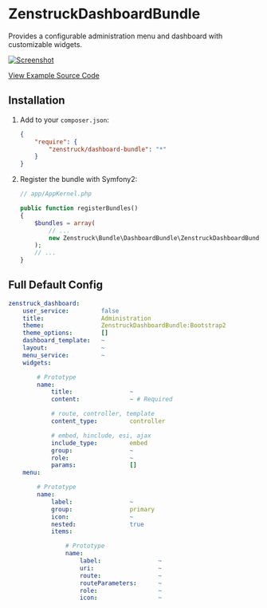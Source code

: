 # ZenstruckDashboardBundle

Provides a configurable administration menu and dashboard with customizable widgets.

[![Screenshot][1]][2]

[View Example Source Code][2]

## Installation

1. Add to your `composer.json`:

    ```json
    {
        "require": {
            "zenstruck/dashboard-bundle": "*"
        }
    }
    ```

2. Register the bundle with Symfony2:

    ```php
    // app/AppKernel.php

    public function registerBundles()
    {
        $bundles = array(
            // ...
            new Zenstruck\Bundle\DashboardBundle\ZenstruckDashboardBundle(),
        );
        // ...
    }
    ```

## Full Default Config

```yaml
zenstruck_dashboard:
    user_service:         false
    title:                Administration
    theme:                ZenstruckDashboardBundle:Bootstrap2
    theme_options:        []
    dashboard_template:   ~
    layout:               ~
    menu_service:         ~
    widgets:

        # Prototype
        name:
            title:                ~
            content:              ~ # Required

            # route, controller, template
            content_type:         controller

            # embed, hinclude, esi, ajax
            include_type:         embed
            group:                ~
            role:                 ~
            params:               []
    menu:

        # Prototype
        name:
            label:                ~
            group:                primary
            icon:                 ~
            nested:               true
            items:

                # Prototype
                name:
                    label:                ~
                    uri:                  ~
                    route:                ~
                    routeParameters:      ~
                    role:                 ~
                    icon:                 ~
```

[1]: https://lh5.googleusercontent.com/-TmZs6sGhZBU/UTEd0bKCJrI/AAAAAAAAKE0/lKclhxNEYec/s969/zenstruckdashboardbundle.jpg
[2]: https://github.com/kbond/sandbox
